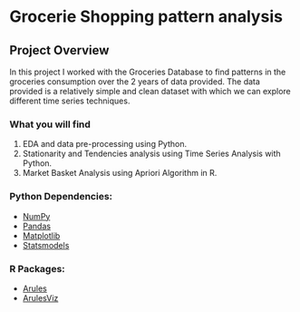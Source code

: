 # Grocerie Shopping pattern analysis

## Project Overview

In this project I worked with the Groceries Database to find patterns in the groceries consumption over the 2 years of data provided. The data provided is a relatively simple and clean dataset with which we can explore different time series techniques. 


### What you will find

1. EDA and data pre-processing using Python.
2. Stationarity and Tendencies analysis using Time Series Analysis with Python.
3. Market Basket Analysis using Apriori Algorithm in R.


### Python Dependencies:
* [NumPy](http://www.numpy.org/)
* [Pandas](http://pandas.pydata.org/)
* [Matplotlib](http://matplotlib.org/)
* [Statsmodels](https://www.statsmodels.org/stable/index.html)

### R Packages:
* [Arules](https://cran.r-project.org/web/packages/arules/index.html)
* [ArulesViz](https://cran.r-project.org/web/packages/arulesViz/index.html)
